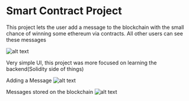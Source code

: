 # Smart Contract Project

This project lets the user add a message to the blockchain with the small chance of winning some ethereum via contracts. All other users can see these messages

![alt text](https://user-images.githubusercontent.com/33152935/151071333-2cd9e484-6ac4-4008-91f7-4709108d6a5b.png)

Very simple UI, this project was more focused on learning the backend(Solidity side of things)

Adding a Message
![alt text](https://user-images.githubusercontent.com/33152935/151072349-0f7b16e6-a071-40d0-9b74-bfa82d8a2f3e.png)

Messages stored on the blockchain
![alt text](https://user-images.githubusercontent.com/33152935/151072393-626bca4b-0628-4a39-b955-c354a2eefac0.png)
